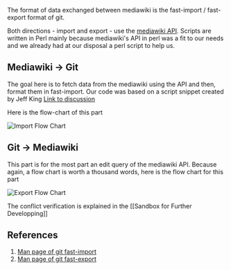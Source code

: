 The format of data exchanged between mediawiki is the fast-import / fast-export format of git.

Both directions - import and export - use the [mediawiki API](http://www.mediawiki.org/wiki/API:Main_page). 
Scripts are written in Perl mainly because mediawiki's API in perl was a fit to our needs and we already had at our disposal a perl script to help us.

## Mediawiki -> Git

The goal here is to fetch data from the mediawiki using the API and then, format them in fast-import. Our code was based on a script snippet created by Jeff King [Link to discussion](http://article.gmane.org/gmane.comp.version-control.git/167560)

Here is the flow-chart of this part 

![Import Flow Chart](http://nikaesj.free.fr/git_mediawiki/import.jpg)

## Git -> Mediawiki

This part is for the most part an edit query of the mediawiki API. Because again, a flow chart is worth a thousand words, here is the flow chart for this part

![Export Flow Chart](http://nikaesj.free.fr/git_mediawiki/export.jpg)

The conflict verification is explained in the [[Sandbox for Further Developping]]

## References

1. [Man page of git fast-import](http://www.kernel.org/pub/software/scm/git/docs/git-fast-import.html)
2. [Man page of git fast-export](http://www.kernel.org/pub/software/scm/git/docs/git-fast-export.html)